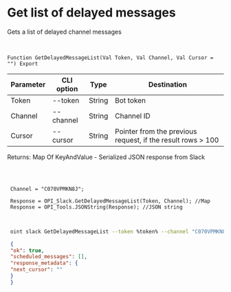 ﻿---
sidebar_position: 5
---

# Get list of delayed messages
 Gets a list of delayed channel messages


<br/>


`Function GetDelayedMessageList(Val Token, Val Channel, Val Cursor = "") Export`

 | Parameter | CLI option | Type | Destination |
 |-|-|-|-|
 | Token | --token | String | Bot token |
 | Channel | --channel | String | Channel ID |
 | Cursor | --cursor | String | Pointer from the previous request, if the result rows > 100 |

 
 Returns: Map Of KeyAndValue - Serialized JSON response from Slack

<br/>




```bsl title="Code example"
 
 Channel = "C070VPMKN8J";
 
 Response = OPI_Slack.GetDelayedMessageList(Token, Channel); //Map
 Response = OPI_Tools.JSONString(Response); //JSON string
 
```
	


```sh title="CLI command example"
 
 oint slack GetDelayedMessageList --token %token% --channel "C070VPMKN8J" --cursor %cursor%

```

```json title="Result"
 {
 "ok": true,
 "scheduled_messages": [],
 "response_metadata": {
 "next_cursor": ""
 }
 }
```
